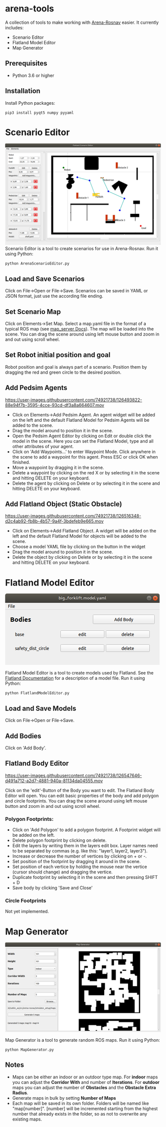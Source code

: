 # arena-tools
A collection of tools to make working with [Arena-Rosnav](https://github.com/ignc-research/arena-rosnav/) easier. It currently includes:
- Scenario Editor
- Flatland Model Editor
- Map Generator

## Prerequisites
- Python 3.6 or higher

## Installation
Install Python packages:
```
pip3 install pyqt5 numpy pyyaml
```

# Scenario Editor
![](img/scenario_editor.png)
Scenario Editor is a tool to create scenarios for use in Arena-Rosnav. Run it using Python:
```
python ArenaScenarioEditor.py
```

## Load and Save Scenarios
Click on File->Open or File->Save. Scenarios can be saved in YAML or JSON format, just use the according file ending.
## Set Scenario Map
Click on Elements->Set Map. Select a map.yaml file in the format of a typical ROS map (see [map_server Docs](http://wiki.ros.org/map_server#YAML_format)). The map will be loaded into the scene. You can drag the scene around using left mouse button and zoom in and out using scroll wheel.

## Set Robot initial position and goal
Robot position and goal is always part of a scenario. Position them by dragging the red and green circle to the desired position.

## Add Pedsim Agents

https://user-images.githubusercontent.com/74921738/126493822-88e94f7b-3595-4cce-93cd-df3a8a664607.mov


- Click on Elements->Add Pedsim Agent. An agent widget will be added on the left and the default Flatland Model for Pedsim Agents will be added to the scene.
- Drag the model around to position it in the scene.
- Open the Pedsim Agent Editor by clicking on Edit or double click the model in the scene. Here you can set the Flatland Model, type and all other attributes of your agent.
- Click on 'Add Waypoints...' to enter Waypoint Mode. Click anywhere in the scene to add a waypoint for this agent. Press ESC or click OK when finished.
- Move a waypoint by dragging it in the scene.
- Delete a waypoint by clicking on the red X or by selecting it in the scene and  hitting DELETE on your keyboard.
- Delete the agent by clicking on Delete or by selecting it in the scene and hitting DELETE on your keyboard.

## Add Flatland Object (Static Obstacle)


https://user-images.githubusercontent.com/74921738/126516348-d2c4ab92-fb8b-4b57-9a4f-3bdefeb9e665.mov


- Click on Elements->Add Flatland Object. A widget will be added on the left and the default Flatland Model for objects will be added to the scene.
- Choose a model YAML file by clicking on the button in the widget
- Drag the model around to position it in the scene.
- Delete the object by clicking on Delete or by selecting it in the scene and hitting DELETE on your keyboard.

# Flatland Model Editor
![](img/model_editor.png)

Flatland Model Editor is a tool to create models used by Flatland. See the [Flatland Documentation](https://flatland-simulator.readthedocs.io/en/latest/core_functions/models.html) for a description of a model file. Run it using Python:
```
python FlatlandModelEditor.py
```
## Load and Save Models
Click on File->Open or File->Save.
## Add Bodies
Click on 'Add Body'.
## Flatland Body Editor


https://user-images.githubusercontent.com/74921738/126547646-d491a712-a2d7-4881-940a-81134da04555.mov


Click on the 'edit'-Button of the Body you want to edit. The Flatland Body Editor will open. You can edit basic properties of the body and add polygon and circle footprints. You can drag the scene around using left mouse button and zoom in and out using scroll wheel.
### Polygon Footprints:
- Click on 'Add Polygon' to add a polygon footprint. A Footprint widget will be added on the left.
- Delete polygon footprint by clicking on delete.
- Edit the layers by writing them in the layers edit box. Layer names need to be separated by commas (e.g. like this: "layer1, layer2, layer3").
- Increase or decrease the number of vertices by clicking on + or -.
- Set position of the footprint by dragging it around in the scene.
- Set position of each vertice by holding the mouse near the vertice (cursor should change) and dragging the vertice.
- Duplicate footprint by selecting it in the scene and then pressing SHIFT + D
- Save body by clicking 'Save and Close'
### Circle Footprints
Not yet implemented.

# Map Generator
![](img/map_generator.png)

Map Generator is a tool to generate random ROS maps. Run it using Python:
```
python MapGenerator.py
```
## Notes
- Maps can be either an indoor or an outdoor type map. For **indoor** maps you can adjust the **Corridor With** and number of **Iterations**. For **outdoor** maps you can adjust the number of **Obstacles** and the **Obstacle Extra Radius**.
- Generate maps in bulk by setting **Number of Maps**
- Each map will be saved in its own folder. Folders will be named like "map[number]". [number] will be incremented starting from the highest number that already exists in the folder, so as not to overwrite any existing maps.
